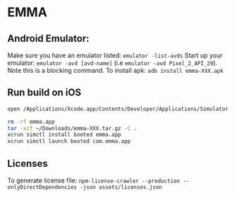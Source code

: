 # EMMA

## Android Emulator:

Make sure you have an emulator listed: `emulator -list-avds`
Start up your emulator: `emulator -avd [avd-name]` (i.e `emulator -avd Pixel_2_API_29`). Note this is a blocking command.
To install apk: `adb install emma-XXX.apk`

## Run build on iOS

```bash
open /Applications/Xcode.app/Contents/Developer/Applications/Simulator.app

rm -rf emma.app
tar -xzf ~/Downloads/emma-XXX.tar.gz -C .
xcrun simctl install booted emma.app
xcrun simctl launch booted com.emma.app
```

## Licenses

To generate license file: `npm-license-crawler --production --onlyDirectDependencies -json assets/licenses.json`
